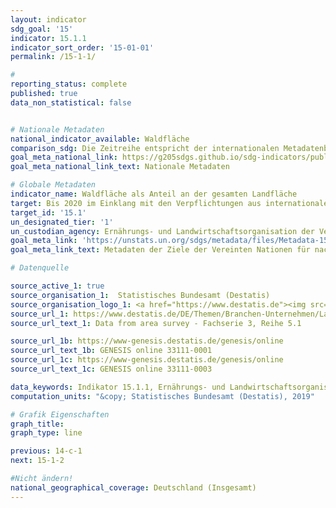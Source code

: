 ```yaml
---
layout: indicator
sdg_goal: '15'
indicator: 15.1.1
indicator_sort_order: '15-01-01'
permalink: /15-1-1/

#
reporting_status: complete
published: true
data_non_statistical: false


# Nationale Metadaten
national_indicator_available: Waldfläche
comparison_sdg: Die Zeitreihe entspricht der internationalen Metadatenbeschreibung.
goal_meta_national_link: https://g205sdgs.github.io/sdg-indicators/public/MetaDe/15.1.1.pdf
goal_meta_national_link_text: Nationale Metadaten

# Globale Metadaten
indicator_name: Waldfläche als Anteil an der gesamten Landfläche
target: Bis 2020 im Einklang mit den Verpflichtungen aus internationalen Übereinkünften die Erhaltung, Wiederherstellung und nachhaltige Nutzung der Land- und Binnensüßwasser- Ökosysteme und ihrer Dienstleistungen, insbesondere der Wälder, der Feuchtgebiete, der Berge und der Trockengebiete, gewährleisten
target_id: '15.1'
un_designated_tier: '1'
un_custodian_agency: Ernährungs- und Landwirtschaftsorganisation der Vereinten Nationen (FAO)
goal_meta_link: 'https://unstats.un.org/sdgs/metadata/files/Metadata-15-01-01.pdf'
goal_meta_link_text: Metadaten der Ziele der Vereinten Nationen für nachhaltige Entwicklung

# Datenquelle

source_active_1: true
source_organisation_1:  Statistisches Bundesamt (Destatis)
source_organisation_logo_1: <a href="https://www.destatis.de"><img src="https://g205sdgs.github.io/sdg-indicators/public/logos/destatis.png" alt="Logo Destatis" /></a>
source_url_1: https://www.destatis.de/DE/Themen/Branchen-Unternehmen/Landwirtschaft-Forstwirtschaft-Fischerei/Flaechennutzung/_inhalt.html
source_url_text_1: Data from area survey - Fachserie 3, Reihe 5.1

source_url_1b: https://www-genesis.destatis.de/genesis/online
source_url_text_1b: GENESIS online 33111-0001
source_url_1c: https://www-genesis.destatis.de/genesis/online
source_url_text_1c: GENESIS online 33111-0003

data_keywords: Indikator 15.1.1, Ernährungs- und Landwirtschaftsorganisation der Vereinten Nationen (FAO)
computation_units: "&copy; Statistisches Bundesamt (Destatis), 2019"

# Grafik Eigenschaften
graph_title:
graph_type: line

previous: 14-c-1
next: 15-1-2

#Nicht ändern!
national_geographical_coverage: Deutschland (Insgesamt)
---
```

